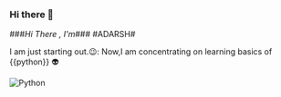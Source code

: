### Hi there 👋

<!--
**psy-sci/psy-sci** is a ✨ _special_ ✨ repository because its `README.md` (this file) appears on your GitHub profile.

Here are some ideas to get you started:

- 🔭 I’m currently working on ...
- 🌱 I’m currently learning ...
- 👯 I’m looking to collaborate on ...
- 🤔 I’m looking for help with ...
- 💬 Ask me about ...
- 📫 How to reach me: ...
- 😄 Pronouns: ...
- ⚡ Fun fact: ...
-->
###*Hi There , I'm*###
#ADARSH#

I am just starting out.😉: Now,I am concentrating on learning basics of {{python}} 👽

![Python](http://clipart-library.com/image_gallery2/Python-Logo-PNG-Clipart.png)


